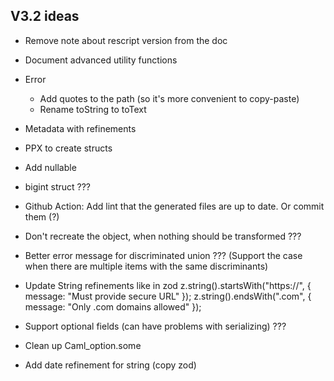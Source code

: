 ## V3.2 ideas

- Remove note about rescript version from the doc
- Document advanced utility functions

- Error

  - Add quotes to the path (so it's more convenient to copy-paste)
  - Rename toString to toText

- Metadata with refinements
- PPX to create structs
- Add nullable
- bigint struct ???
- Github Action: Add lint that the generated files are up to date. Or commit them (?)
- Don't recreate the object, when nothing should be transformed ???
- Better error message for discriminated union ??? (Support the case when there are multiple items with the same discriminants)
- Update String refinements like in zod
  z.string().startsWith("https://", { message: "Must provide secure URL" });
  z.string().endsWith(".com", { message: "Only .com domains allowed" });
- Support optional fields (can have problems with serializing) ???
- Clean up Caml_option.some
- Add date refinement for string (copy zod)
